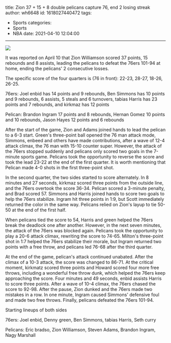 title: Zion 37 + 15 + 8 double pelicans capture 76, end 2 losing streak
author: wh6648
id: 1618027440472
tags: 
- Sports
categories: 
- Sports
- NBA
date: 2021-04-10 12:04:00
---
![](https://p1.itc.cn/images01/20210410/f1f63593220b487bb02ecbcc2ba2bf0e.jpeg)


It was reported on April 10 that Zion Williamson scored 37 points, 15 rebounds and 8 assists, leading the pelicans to defeat the 76ers 101-94 at home, ending the pelicans' 2 consecutive losses.

The specific score of the four quarters is (76 in front): 22-23, 28-27, 18-26, 26-25.

76ers: Joel enbid has 14 points and 9 rebounds, Ben Simmons has 10 points and 9 rebounds, 6 assists, 5 steals and 6 turnovers, tabias Harris has 23 points and 7 rebounds, and kirkmaz has 12 points

Pelican: Brandon Ingram 17 points and 8 rebounds, Hernan Gomez 10 points and 10 rebounds, Jason Hayes 12 points and 6 rebounds

After the start of the game, Zion and Adams joined hands to lead the pelican to a 6-3 start. Green's three-point ball opened the 76 man attack mode, Simmons, enbeed and others have made contributions, after a wave of 12-4 attack climax, the 76 man with 15-10 counter super. However, the attack of the 76ers stopped suddenly and pelicans only scored two goals in the 7-minute sports game. Pelicans took the opportunity to reverse the score and took the lead 23-22 at the end of the first quarter. It is worth mentioning that Pelican made 4-0 shots in the first three-point shot.

In the second quarter, the two sides started to score alternately. In 8 minutes and 27 seconds, kirkmaz scored three points from the outside line, and the 76ers overtook the score 36-34. Pelican scored a 3-minute penalty, and Brad scored 57. Simmons and Harris joined hands to score two goals to help the 76ers stabilize. Ingram hit three points in 1:9, but Scott immediately returned the color in the same way. Pelicans relied on Zion's layup to tie 50-50 at the end of the first half.

When pelicans tied the score to 54, Harris and green helped the 76ers break the deadlock one after another. However, in the next seven minutes, the attack of the 76ers was blocked again. Pelicans took the opportunity to play a 20-6 attack climax, rewriting the score to 74-65. Milton's three-point shot in 1:7 helped the 76ers stabilize their morale, but Ingram returned two points with a free throw, and pelicans led 76-68 after the third quarter.

At the end of the game, pelican's attack continued unabated. After the climax of a 10-3 attack, the score was changed to 86-71. At the critical moment, kirkmatz scored three points and Howard scored four more free throws, including a wonderful free throw dunk, which helped the 76ers keep approaching the score. Four minutes and 49 seconds, enbid assists Harris to score three points. After a wave of 10-4 climax, the 76ers chased the score to 92-98. After the pause, Zion dunked and the 76ers made two mistakes in a row. In one minute, Ingram caused Simmons' defensive foul and made two free throws. Finally, pelicans defeated the 76ers 101-94.

Starting lineups of both sides

76ers: Joel enbid, Denny green, Ben Simmons, tabias Harris, Seth curry

Pelicans: Eric bradso, Zion Williamson, Steven Adams, Brandon Ingram, Nagy Marshall

